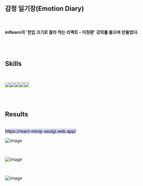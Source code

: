## 감정 일기장(Emotion Diary)

<br>

#### inflearn의 '한입 크기로 잘라 먹는 리액트 - 이정환' 강의를 들으며 만들었다.

<br><br>

## Skills

<br>

<img src="https://img.shields.io/badge/React-61DAFB?style=flat-square&logo=React&logoColor=black"/><img src="https://img.shields.io/badge/JavaScript-FFCA28?style=flat-square&logo=JavaScript&logoColor=white"/><img src="https://img.shields.io/badge/HTML-E34F26?style=flat-square&logo=HTML5&logoColor=white"/><img src="https://img.shields.io/badge/CSS-1572B6?style=flat-square&logo=CSS3&logoColor=white"/><img src="https://img.shields.io/badge/Firebase-FFCA28?style=flat-square&logo=firebase&logoColor=white"/>

<br><br>

## Results
<br>
<mark style="background-color: #d4d4f8">https://react-minip-seulgi.web.app/</mark>
<br>

![image](https://user-images.githubusercontent.com/102353910/162172093-85a10bfa-8039-4c73-9312-2f44ef7378d8.png)

<br>

![image](https://user-images.githubusercontent.com/102353910/162172459-a582ee83-4432-46eb-8fc2-62eedfb3875e.png)

<br>

![image](https://user-images.githubusercontent.com/102353910/162172561-97baeecf-9075-4f25-9faf-d478aac939e4.png)
